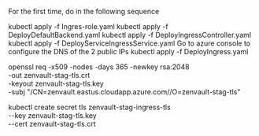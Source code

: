 For the first time, do in the following sequence

kubectl apply -f Ingres-role.yaml
kubectl apply -f DeployDefaultBackend.yaml
kubectl apply -f DeployIngressController.yaml
kubectl apply -f DeployServiceIngressService.yaml
Go to azure console to configure the DNS of the 2 public IPs
kubectl apply -f DeployIngress.yaml


openssl req -x509 -nodes -days 365 -newkey rsa:2048 \
    -out zenvault-stag-tls.crt \
    -keyout zenvault-stag-tls.key \
    -subj "/CN=zenvault.eastus.cloudapp.azure.com//O=zenvault-stag-tls"


kubectl create secret tls zenvault-stag-ingress-tls \
    --key zenvault-stag-tls.key \
    --cert zenvault-stag-tls.crt